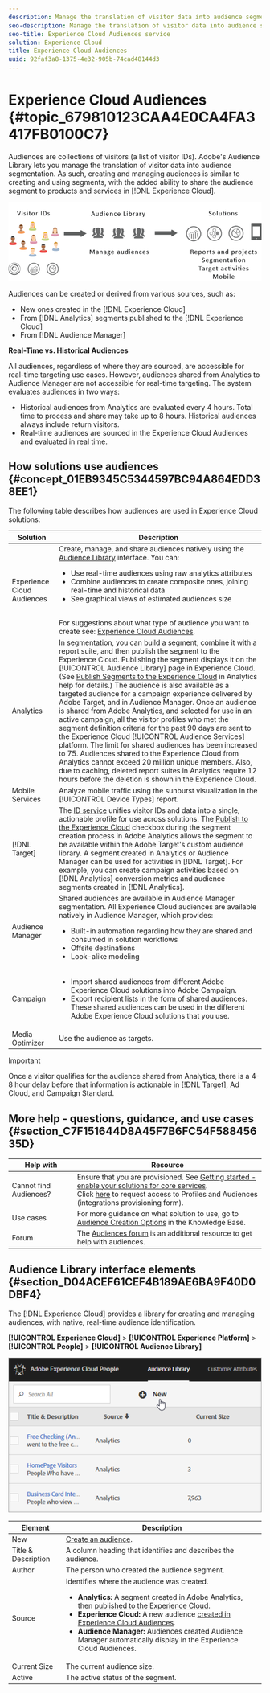 ```yaml
---
description: Manage the translation of visitor data into audience segmentation in Experience Cloud Audience service.
seo-description: Manage the translation of visitor data into audience segmentation in Experience Cloud Audience service.
seo-title: Experience Cloud Audiences service
solution: Experience Cloud
title: Experience Cloud Audiences 
uuid: 92faf3a8-1375-4e32-905b-74cad48144d3
---
```


# Experience Cloud Audiences {#topic_679810123CAA4E0CA4FA3417FB0100C7}

Audiences are collections of visitors (a list of visitor IDs). Adobe's Audience Library lets you manage the translation of visitor data into audience segmentation. As such, creating and managing audiences is similar to creating and using segments, with the added ability to share the audience segment to products and services in [!DNL Experience Cloud]. 

![](assets/audiences.png) 

Audiences can be created or derived from various sources, such as: 

* New ones created in the [!DNL Experience Cloud]
* From [!DNL Analytics] segments published to the [!DNL Experience Cloud]
* From [!DNL Audience Manager]

**Real-Time vs. Historical Audiences**

All audiences, regardless of where they are sourced, are accessible for real-time targeting use cases. However, audiences shared from Analytics to Audience Manager are not accessible for real-time targeting. The system evaluates audiences in two ways: 

* Historical audiences from Analytics are evaluated every 4 hours. Total time to process and share may take up to 8 hours.  Historical audiences always include return visitors.
* Real-time audiences are sourced in the Experience Cloud Audiences and evaluated in real time.

## How solutions use audiences {#concept_01EB9345C5344597BC94A864EDD38EE1}

The following table describes how audiences are used in Experience Cloud solutions: 

| Solution | Description |
|--- |--- |
|Experience Cloud Audiences|Create, manage, and share audiences natively using the [Audience Library](../audience-library/audience-library.md) interface. You can:<ul><li>Use real-time audiences using raw analytics attributes</li><li>Combine audiences to create composite ones, joining real-time and historical data</li><li>See graphical views of estimated audiences size</li></ul><br>For suggestions about what type of audience you want to create see: [Experience Cloud Audiences](https://helpx.adobe.com/marketing-cloud-core/kb/People/Audience-Creation-Options.html).|
|Analytics|In segmentation, you can build a segment, combine it with a report suite, and then publish the segment to the Experience Cloud. Publishing the segment displays it on the [!UICONTROL Audience Library] page in Experience Cloud. (See [Publish Segments to the Experience Cloud](https://docs.adobe.com/content/help/en/analytics/components/segmentation/segmentation-workflow/seg-publish.html) in Analytics help for details.) The audience is also available as a targeted audience for a campaign experience delivered by Adobe Target, and in Audience Manager. Once an audience is shared from Adobe Analytics, and selected for use in an active campaign, all the visitor profiles who met the segment definition criteria for the past 90 days are sent to the Experience Cloud [!UICONTROL Audience Services] platform. The limit for shared audiences has been increased to 75. Audiences shared to the Experience Cloud from Analytics cannot exceed 20 million unique members. Also, due to caching, deleted report suites in Analytics require 12 hours before the deletion is shown in the Experience Cloud.|
|Mobile Services|Analyze mobile traffic using the sunburst visualization in the [!UICONTROL Device Types] report.|
|[!DNL Target]|The [ID service](https://docs.adobe.com/content/help/en/id-service/using/home.html) unifies visitor IDs and data into a single, actionable profile for use across solutions. The [Publish to the Experience Cloud](../audience-library/audience-library.md) checkbox during the segment creation process in Adobe Analytics allows the segment to be available within the Adobe Target's custom audience library. A segment created in Analytics or Audience Manager can be used for activities in [!DNL Target]. For example, you can create campaign activities based on [!DNL Analytics] conversion metrics and audience segments created in [!DNL Analytics].|
|Audience Manager|Shared audiences are available in Audience Manager segmentation. All Experience Cloud audiences are available natively in Audience Manager, which provides:<ul><li>Built-in automation regarding how they are shared and consumed in solution workflows</li><li>Offsite destinations</li><li>Look-alike modeling</li></ul>|
|Campaign|<ul><li>Import shared audiences from different Adobe Experience Cloud solutions into Adobe Campaign.</li><li>Export recipient lists in the form of shared audiences. These shared audiences can be used in the different Adobe Experience Cloud solutions that you use.</li></ul>|
|Media Optimizer|Use the audience as targets.|

>[!IMPORTANT]
>
>Once a visitor qualifies for the audience shared from Analytics, there is a 4-8 hour delay before that information is actionable in [!DNL Target], Ad Cloud, and Campaign Standard.

## More help - questions, guidance, and use cases {#section_C7F151644D8A45F7B6FC54F58845635D}

| Help with | Resource |
|--- |--- |
|Cannot find Audiences?|Ensure that you are provisioned. See [Getting started - enable your solutions for core services](../core-services/core-services.md).<br>Click [here](https://www.adobe.com/go/audiences) to request access to Profiles and Audiences (integrations provisioning form).|
|Use cases|For more guidance on what solution to use, go to [Audience Creation Options](https://helpx.adobe.com/marketing-cloud-core/kb/People/Audience-Creation-Options.html) in the Knowledge Base.|
|Forum|The [Audiences forum](https://forums.adobe.com/community/experience-cloud/platform/core-services/people-service/audiences) is an additional resource to get help with audiences.|

## Audience Library interface elements {#section_D04ACEF61CEF4B189AE6BA9F40D0DBF4}

The [!DNL Experience Cloud] provides a library for creating and managing audiences, with native, real-time audience identification. 

**[!UICONTROL Experience Cloud]** > **[!UICONTROL Experience Platform]** > **[!UICONTROL People]** > **[!UICONTROL Audience Library]** 

![](assets/audience_library.png) 

| Element | Description |
|--- |--- |
|New|[Create an audience](../audience-library/audience-library.md).|
|Title & Description|A column heading that identifies and describes the audience.|
|Author|The person who created the audience segment.|
|Source|Identifies where the audience was created.<ul><li>**Analytics:** A segment created in Adobe Analytics, then [published to the Experience Cloud](../audience-library/audience-library.md).</li><li>**Experience Cloud:** A new audience [created in Experience Cloud Audiences](../audience-library/audience-library.md).</li><li>**Audience Manager:** Audiences created Audience Manager automatically display in the Experience Cloud Audiences.</li></ul>|
|Current Size|The current audience size.|
|Active|The active status of the segment.|
